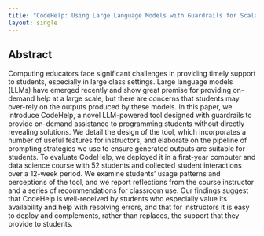 ```yaml
---
title: "CodeHelp: Using Large Language Models with Guardrails for Scalable Support in Programming Classes"
layout: single
---
```


## Abstract
Computing educators face significant challenges in providing timely support to students, especially in large class settings. Large language models (LLMs) have emerged recently and show great promise for providing on-demand help at a large scale, but there are concerns that students may over-rely on the outputs produced by these models. In this paper, we introduce CodeHelp, a novel LLM-powered tool designed with guardrails to provide on-demand assistance to programming students without directly revealing solutions. We detail the design of the tool, which incorporates a number of useful features for instructors, and elaborate on the pipeline of prompting strategies we use to ensure generated outputs are suitable for students. To evaluate CodeHelp, we deployed it in a first-year computer and data science course with 52 students and collected student interactions over a 12-week period. We examine students’ usage patterns and perceptions of the tool, and we report reflections from the course instructor and a series of recommendations for classroom use. Our findings suggest that CodeHelp is well-received by students who especially value its availability and help with resolving errors, and that for instructors it is easy to deploy and complements, rather than replaces, the support that they provide to students.
